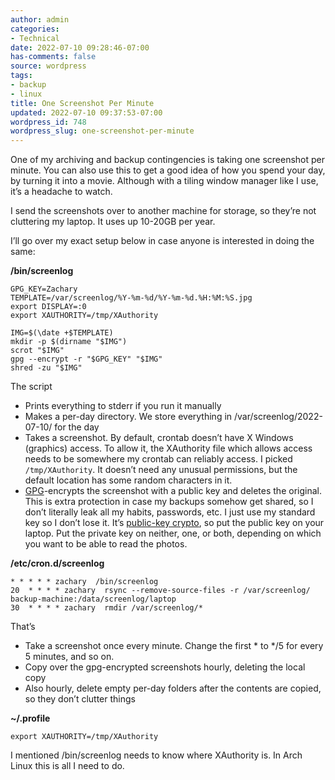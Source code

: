 ```yaml
---
author: admin
categories:
- Technical
date: 2022-07-10 09:28:46-07:00
has-comments: false
source: wordpress
tags:
- backup
- linux
title: One Screenshot Per Minute
updated: 2022-07-10 09:37:53-07:00
wordpress_id: 748
wordpress_slug: one-screenshot-per-minute
---
```

One of my archiving and backup contingencies is taking one screenshot per minute. You can also use this to get a good idea of how you spend your day, by turning it into a movie. Although with a tiling window manager like I use, it’s a headache to watch.

I send the screenshots over to another machine for storage, so they’re not cluttering my laptop. It uses up 10-20GB per year.

I’ll go over my exact setup below in case anyone is interested in doing the same:

**/bin/screenlog**

```
GPG_KEY=Zachary
TEMPLATE=/var/screenlog/%Y-%m-%d/%Y-%m-%d.%H:%M:%S.jpg
export DISPLAY=:0
export XAUTHORITY=/tmp/XAuthority

IMG=$(\date +$TEMPLATE)
mkdir -p $(dirname "$IMG")
scrot "$IMG"
gpg --encrypt -r "$GPG_KEY" "$IMG"
shred -zu "$IMG"
```

The script

-   Prints everything to stderr if you run it manually
-   Makes a per-day directory. We store everything in /var/screenlog/2022-07-10/ for the day
-   Takes a screenshot. By default, crontab doesn’t have X Windows (graphics) access. To allow it, the XAuthority file which allows access needs to be somewhere my crontab can reliably access. I picked `/tmp/XAuthority`. It doesn’t need any unusual permissions, but the default location has some random characters in it.
-   [GPG](https://www.gnupg.org/)\-encrypts the screenshot with a public key and deletes the original. This is extra protection in case my backups somehow get shared, so I don’t literally leak all my habits, passwords, etc. I just use my standard key so I don’t lose it. It’s [public-key crypto](https://en.wikipedia.org/wiki/Public-key_cryptography), so put the public key on your laptop. Put the private key on neither, one, or both, depending on which you want to be able to read the photos.

**/etc/cron.d/screenlog**

```
* * * * * zachary  /bin/screenlog
20  * * * * zachary  rsync --remove-source-files -r /var/screenlog/ backup-machine:/data/screenlog/laptop
30  * * * * zachary  rmdir /var/screenlog/*
```

That’s

-   Take a screenshot once every minute. Change the first \* to \*/5 for every 5 minutes, and so on.
-   Copy over the gpg-encrypted screenshots hourly, deleting the local copy
-   Also hourly, delete empty per-day folders after the contents are copied, so they don’t clutter things

**~/.profile**

```
export XAUTHORITY=/tmp/XAuthority
```

I mentioned /bin/screenlog needs to know where XAuthority is. In Arch Linux this is all I need to do.
